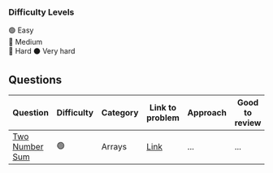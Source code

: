 ### Difficulty Levels

🟢 Easy  
🔵 Medium  
🔴 Hard
⚫ Very hard

## Questions

| Question                                   | Difficulty | Category | Link to problem                                                | Approach | Good to review |
| ------------------------------------------ | ---------- | -------- | -------------------------------------------------------------- | -------- | -------------- |
| [Two Number Sum](./easy/Two-Number-Sum.md) | 🟢         | Arrays   | [Link](https://www.algoexpert.io/questions/Two%20Number%20Sum) | ...      | ...            |
